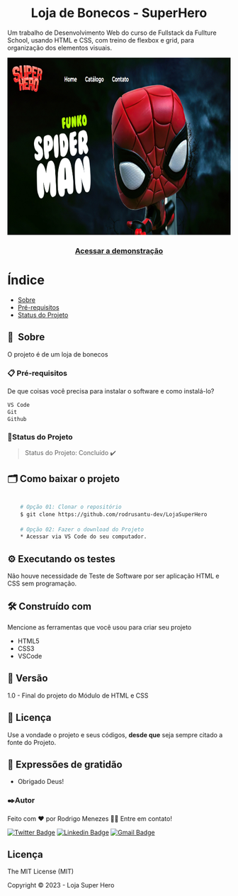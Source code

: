 <h1 align="center">Loja de Bonecos - SuperHero</h1>

Um trabalho de Desenvolvimento Web do curso de Fullstack da Fullture School, usando HTML e CSS, com treino de flexbox e grid, para organização dos elementos visuais.

<p align="center">
      <img src="images/gitSiteHero.PNG" alt="Logo-SiteHero width="960" height="400">
</p>

<h3 align="center">
    <a href="https://rodrusantu-dev.github.io/LojaSuperHero/">Acessar a demonstração</a>
<h3 >


 # Índice

- [Sobre](#-Sobre)
- [Pré-requisitos](#-Pré-requisitos)
- [Status do Projeto](#-Status-do-Projeto)


## 🔖&nbsp; Sobre

O projeto é de um loja de bonecos


### 📋 Pré-requisitos

De que coisas você precisa para instalar o software e como instalá-lo?

```
VS Code
Git
Github
```


### 🏁Status do Projeto

> Status do Projeto: Concluído :heavy_check_mark:


## 🗂 Como baixar o projeto

```bash

    # Opção 01: Clonar o repositório
    $ git clone https://github.com/rodrusantu-dev/LojaSuperHero

    # Opção 02: Fazer o download do Projeto
    * Acessar via VS Code do seu computador.
```

	
## ⚙️ Executando os testes

Não houve necessidade de Teste de Software por ser aplicação HTML e CSS sem programação.


## 🛠️ Construído com

Mencione as ferramentas que você usou para criar seu projeto

* HTML5
* CSS3
* VSCode


## 📌 Versão

1.0 - Final do projeto do Módulo de HTML e CSS


## 📄 Licença

Use a vondade o projeto e seus códigos, **desde que** seja sempre citado a fonte do Projeto.


## 🎁 Expressões de gratidão

* Obrigado Deus!
      

### ✒️Autor

Feito com ❤️ por Rodrigo Menezes 👋🏽 Entre em contato!

[![Twitter Badge](https://img.shields.io/badge/-@tgmarinho-1ca0f1?style=flat-square&labelColor=1ca0f1&logo=twitter&logoColor=white&link=https://twitter.com/tgmarinho)](https://twitter.com/tgmarinho) 
[![Linkedin Badge](https://img.shields.io/badge/-Thiago-blue?style=flat-square&logo=Linkedin&logoColor=white&link=https://www.linkedin.com/in/tgmarinho/)](https://www.linkedin.com/in/tgmarinho/) 
[![Gmail Badge](https://img.shields.io/badge/-tgmarinho@gmail.com-c14438?style=flat-square&logo=Gmail&logoColor=white&link=mailto:tgmarinho@gmail.com)](mailto:tgmarinho@gmail.com)
	

## Licença
The MIT License (MIT)

Copyright ©️ 2023 - Loja Super Hero
